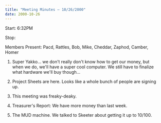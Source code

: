 ```yaml
---
title: "Meeting Minutes – 10/26/2000"
date: 2000-10-26
---
```

Start: 6:32PM </p><p>
Stop: </p><p>
Members Present: Pacd, Rattles, Bob, Mike, Cheddar, Zaphod, Camber, Homer </p><p>
1. Super Yakko... we don't really don't know how to get our money, but when we do, we'll have a super cool computer.  We still have to finalize what hardware we'll buy though... </p><p>
2. Project Sheets are here.  Looks like a whole bunch of people are signing up. </p><p>
3. This meeting was freaky-deaky. </p><p>
4. Treasurer's Report:  We have more money than last week. </p><p>
5. The MUD machine.  We talked to Skeeter about getting it up to 10/100. </p><p>
</p>
